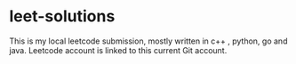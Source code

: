# leet-solutions
This is my local leetcode submission, mostly written in c++ , python, go and java.
Leetcode account is linked to this current Git account.
